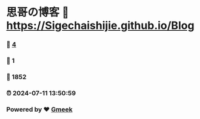 # 思哥の博客 :link: https://Sigechaishijie.github.io/Blog 
### :page_facing_up: [4](https://Sigechaishijie.github.io/Blog/tag.html) 
### :speech_balloon: 1 
### :hibiscus: 1852 
### :alarm_clock: 2024-07-11 13:50:59 
### Powered by :heart: [Gmeek](https://github.com/Meekdai/Gmeek)
